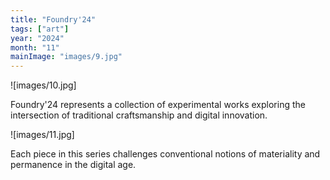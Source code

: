 ```yaml
---
title: "Foundry'24"
tags: ["art"]
year: "2024"
month: "11"
mainImage: "images/9.jpg"
---
```


![images/10.jpg]

Foundry'24 represents a collection of experimental works exploring the intersection of traditional craftsmanship and digital innovation.

![images/11.jpg]

Each piece in this series challenges conventional notions of materiality and permanence in the digital age.

